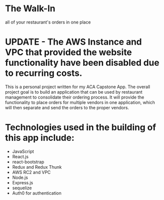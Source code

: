 # The Walk-In
all of your restaurant's orders in one place

# UPDATE - The AWS Instance and VPC that provided the website functionality have been disabled due to recurring costs. 

This is a personal project written for my ACA Capstone App. The overall project goal is to build an application that can be used by restaurant management to consolidate their ordering process. It will provide the functionality to place orders for multiple vendors in one application, which will then separate and send the orders to the proper vendors.

# Technologies used in the building of this app include:

- JavaScript
- React.js
- react-bootstrap
- Redux and Redux Thunk
- AWS RC2 and VPC
- Node.js
- Express.js
- sequelize
- Auth0 for authentication